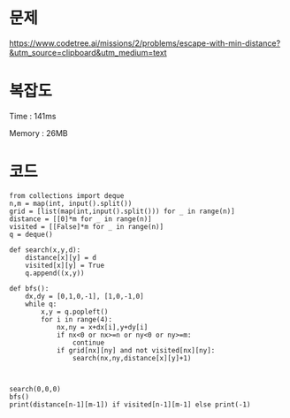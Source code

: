 # 문제
https://www.codetree.ai/missions/2/problems/escape-with-min-distance?&utm_source=clipboard&utm_medium=text

# 복잡도
Time : 141ms <p>
Memory : 26MB

# 코드
```
from collections import deque
n,m = map(int, input().split())
grid = [list(map(int,input().split())) for _ in range(n)]
distance = [[0]*m for _ in range(n)]
visited = [[False]*m for _ in range(n)]
q = deque()

def search(x,y,d):
    distance[x][y] = d
    visited[x][y] = True
    q.append((x,y))

def bfs():
    dx,dy = [0,1,0,-1], [1,0,-1,0]
    while q:
        x,y = q.popleft()
        for i in range(4):
            nx,ny = x+dx[i],y+dy[i]
            if nx<0 or nx>=n or ny<0 or ny>=m:
                continue
            if grid[nx][ny] and not visited[nx][ny]:
                search(nx,ny,distance[x][y]+1)
            
            

search(0,0,0)
bfs()
print(distance[n-1][m-1]) if visited[n-1][m-1] else print(-1)
```
